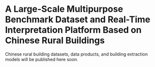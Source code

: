 # A Large-Scale Multipurpose Benchmark Dataset and Real-Time Interpretation Platform Based on Chinese Rural Buildings 

Chinese rural building datasets, data products, and building extraction models will be published here soon.
